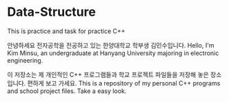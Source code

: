 # Data-Structure
This is practice and task for practice C++ 

안녕하세요 전자공학을 전공하고 있는 한양대학교 학부생 김민수입니다. 
Hello, I'm Kim Minsu, an undergraduate at Hanyang University majoring in electronic engineering.

이 저장소는 제 개인적인 C++ 프로그램들과 학교 프로젝트 파일들을 저장해 놓은 장소입니다. 편하게 보고 가세요.
This is a repository of my personal C++ programs and school project files. Take a easy look.
